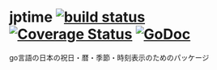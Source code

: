 # jptime [![build status](https://travis-ci.org/jackpopper/jptime.svg?branch=master)](https://travis-ci.org/jackpopper/jptime) [![Coverage Status](https://coveralls.io/repos/github/jackpopper/jptime/badge.svg?branch=master)](https://coveralls.io/github/jackpopper/jptime?branch=master) [![GoDoc](https://godoc.org/github.com/jackpopper/jptime?status.svg)](https://godoc.org/github.com/jackpopper/jptime)
go言語の日本の祝日・暦・季節・時刻表示のためのパッケージ
